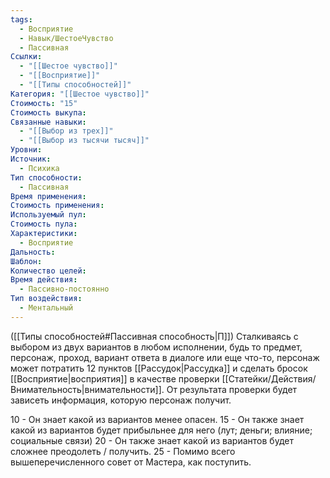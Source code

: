 ```yaml
---
tags:
  - Восприятие
  - Навык/ШестоеЧувство
  - Пассивная
Ссылки:
  - "[[Шестое чувство]]"
  - "[[Восприятие]]"
  - "[[Типы способностей]]"
Категория: "[[Шестое чувство]]"
Стоимость: "15"
Стоимость выкупа: 
Связанные навыки:
  - "[[Выбор из трех]]"
  - "[[Выбор из тысячи тысяч]]"
Уровни: 
Источник:
  - Психика
Тип способности:
  - Пассивная
Время применения: 
Стоимость применения: 
Используемый пул: 
Стоимость пула: 
Характеристики:
  - Восприятие
Дальность: 
Шаблон: 
Количество целей: 
Время действия:
  - Пассивно-постоянно
Тип воздействия:
  - Ментальный
---
```

([[Типы способностей#Пассивная способность|П]]) Сталкиваясь с выбором из двух вариантов в любом исполнении, будь то предмет, персонаж, проход, вариант ответа в диалоге или еще что-то, персонаж может потратить 12 пунктов [[Рассудок|Рассудка]] и сделать бросок [[Восприятие|восприятия]] в качестве проверки [[Статейки/Действия/Внимательность|внимательности]]. От результата проверки будет зависеть информация, которую персонаж получит.

10 - Он знает какой из вариантов менее опасен.
15 - Он также знает какой из вариантов будет прибыльнее для него (лут; деньги; влияние; социальные связи)
20 - Он также знает какой из вариантов будет сложнее преодолеть / получить. 
25 - Помимо всего вышеперечисленного совет от Мастера, как поступить.